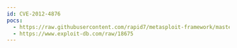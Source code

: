 ```yaml
---
id: CVE-2012-4876
pocs:
  - https://raw.githubusercontent.com/rapid7/metasploit-framework/master/modules/exploits/windows/browser/ultramjcam_openfiledig_bof.rb
  - https://www.exploit-db.com/raw/18675
---
```

